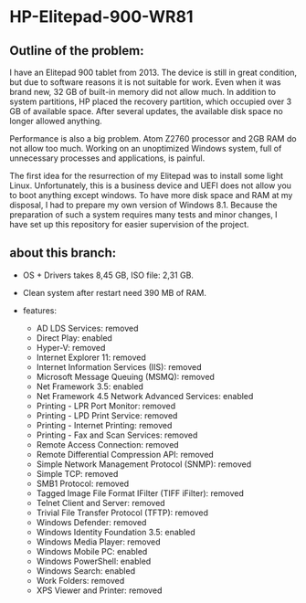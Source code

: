 # HP-Elitepad-900-WR81

## Outline of the problem:

I have an Elitepad 900 tablet from 2013. The device is still in great condition, but due to software reasons it is not suitable for work. Even when it was brand new, 32 GB of built-in memory did not allow much. In addition to system partitions, HP placed the recovery partition, which occupied over 3 GB of available space. After several updates, the available disk space no longer allowed anything.

Performance is also a big problem. Atom Z2760 processor and 2GB RAM do not allow too much. Working on an unoptimized Windows system, full of unnecessary processes and applications, is painful.

The first idea for the resurrection of my Elitepad was to install some light Linux. Unfortunately, this is a business device and UEFI does not allow you to boot anything except windows. To have more disk space and RAM at my disposal, I had to prepare my own version of Windows 8.1. Because the preparation of such a system requires many tests and minor changes, I have set up this repository for easier supervision of the project.

## about this branch:

* OS + Drivers takes 8,45  GB, ISO file: 2,31 GB.
* Clean system after restart need 390 MB of RAM.

* features:
  * AD LDS Services: removed
  * Direct Play: enabled
  * Hyper-V: removed
  * Internet Explorer 11: removed
  * Internet Information Services (IIS): removed
  * Microsoft Message Queuing (MSMQ): removed
  * Net Framework 3.5: enabled
  * Net Framework 4.5 Network Advanced Services: enabled
  * Printing - LPR Port Monitor: removed
  * Printing - LPD Print Service: removed
  * Printing - Internet Printing: removed
  * Printing - Fax and Scan Services: removed
  * Remote Access Connection: removed
  * Remote Differential Compression API: removed
  * Simple Network Management Protocol (SNMP): removed
  * Simple TCP: removed
  * SMB1 Protocol: removed
  * Tagged Image File Format IFilter (TIFF iFilter): removed
  * Telnet Client and Server: removed
  * Trivial File Transfer Protocol (TFTP): removed
  * Windows Defender: removed
  * Windows Identity Foundation 3.5: enabled
  * Windows Media Player: removed
  * Windows Mobile PC: enabled
  * Windows PowerShell: enabled
  * Windows Search: enabled
  * Work Folders: removed
  * XPS Viewer and Printer: removed
